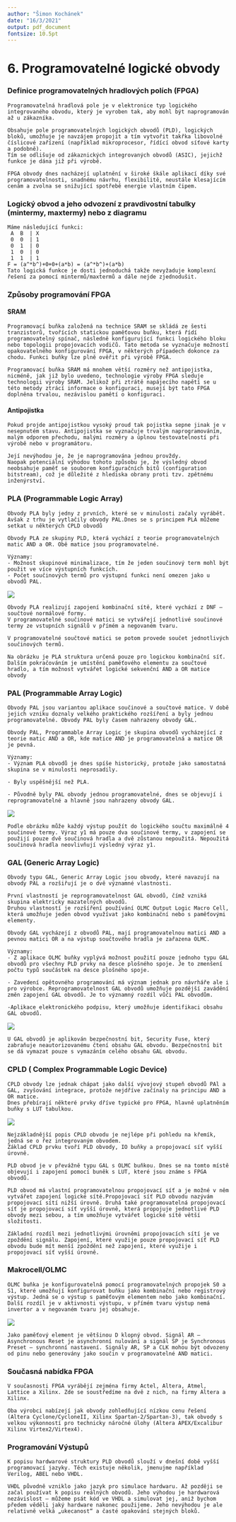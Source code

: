 ```yaml
---
author: "Šimon Kochánek"
date: "16/3/2021"
output: pdf_document
fontsize: 10.5pt
---
```


<style type="text/css">
  body{
    font-size: 10.5pt;
  }
</style>

# 6. Programovatelné logické obvody

### Definice programovatelných hradlových polích (FPGA)

    Programovatelná hradlová pole je v elektronice typ logického integrovaného obvodu, který je vyroben tak, aby mohl být naprogramován až u zákazníka.
    
    Obsahuje pole programovatelných logických obvodů (PLD), logických bloků, umožňuje je navzájem propojit a tím vytvořit takřka libovolné číslicové zařízení (například mikroprocesor, řídící obvod síťové karty a podobně).
    Tím se odlišuje od zákaznických integrovaných obvodů (ASIC), jejichž funkce je dána již při výrobě.
    
    FPGA obvody dnes nacházejí uplatnění v široké škále aplikací díky své programovatelnosti, snadnému návrhu, flexibilitě, neustále klesajícím cenám a zvolna se snižující spotřebě energie vlastním čipem.

### Logický obvod a jeho odvození z pravdivostní tabulky (mintermy, maxtermy) nebo z diagramu

    Máme následující funkci: 
     A  B  | X 
     0  0  | 1 
     0  1  | 0 
     1  0  | 0 
     1  1  | 1 
    F = (a^*b^)+0+0+(a*b) = (a^*b^)+(a*b)
    Tato logická funkce je dosti jednoduchá takže nevyžaduje komplexní řešení za pomocí mintermů/maxtermů a dále nejde zjednodušit.

### Způsoby programování FPGA

#### SRAM

    Programovací buňka založená na technice SRAM se skládá ze šesti tranzistorů, tvořících statickou paměťovou buňku, která řídí programovatelný spínač, následně konfigurující funkci logického bloku nebo topologii propojovacích vodičů. Tato metoda se vyznačuje možností opakovatelného konfigurování FPGA, v některých případech dokonce za chodu. Funkci buňky lze plně ověřit při výrobě FPGA.
    
    Programovací buňka SRAM má mnohem větší rozměry než antipojistka, nicméně, jak již bylo uvedeno, technologie výroby FPGA sleduje technologii výroby SRAM. Jelikož při ztrátě napájecího napětí se u této metody ztrácí informace o konfiguraci, musejí být tato FPGA doplněna trvalou, nezávislou pamětí o konfiguraci.

#### Antipojistka

    Pokud projde antipojistkou vysoký proud tak pojistka sepne jinak je v nesepnutém stavu. Antipojistka se vyznačuje trvalým naprogramováním, malým odporem přechodu, malými rozměry a úplnou testovatelností při výrobě nebo v programátoru.
    
    Její nevýhodou je, že je naprogramována jednou provždy.
    Naopak potenciální výhodou tohoto způsobu je, že výsledný obvod neobsahuje paměť se souborem konfiguračních bitů (configuration bitstream), což je důležité z hlediska obrany proti tzv. zpětnému inženýrství.

### PLA (Programmable Logic Array)

    Obvody PLA byly jedny z prvních, které se v minulosti začaly vyrábět. Avšak z trhu je vytlačily obvody PAL.Dnes se s principem PLA můžeme setkat u některých CPLD obvodů
    
    Obvody PLA ze skupiny PLD, která vychází z teorie programovatelných matic AND a OR. Obě matice jsou programovatelné.
    
    Významy: 
    - Možnost skupinové minimalizace, tím že jeden součinový term mohl být použit ve více výstupních funkcích.
    - Počet součinových termů pro výstupní funkci není omezen jako u obvodů PAL.

![](images/princip_pla.png)

    Obvody PLA realizují zapojení kombinační sítě, které vychází z DNF – součtové normálové formy. 
    V programovatelné součinové matici se vytvářejí jednotlivé součinové termy ze vstupních signálů v přímém a negovaném tvaru.
    
    V programovatelné součtové matici se potom provede součet jednotlivých součinových termů.
    
    Na obrázku je PLA struktura určená pouze pro logickou kombinační síť. Dalším pokračováním je umístění paměťového elementu za součtové hradlo, a tím možnost vytvářet logické sekvenční AND a OR matice obvody

### PAL (Programmable Array Logic)

    Obvody PAL jsou variantou aplikace součinové a součtové matice. V době jejich vzniku doznaly velkého praktického rozšíření a byly jednou programovatelné. Obvody PAL byly časem nahrazeny obvody GAL.
    
    Obvody PAL, Programmable Array Logic je skupina obvodů vycházející z teorie matic AND a OR, kde matice AND je programovatelná a matice OR je pevná.
    
    Významy: 
    - Význam PLA obvodů je dnes spíše historický, protože jako samostatná skupina se v minulosti neprosadily.
      
    - Byly uspěšnější než PLA.
      
    - Původně byly PAL obvody jednou programovatelné, dnes se objevují i reprogramovatelné a hlavně jsou nahrazeny obvody GAL.

![](images/princip_pal.png)

    Podle obrázku může každý výstup použít do logického součtu maximálně 4 součinové termy. Výraz y1 má pouze dva součinové termy, v zapojení se použijí pouze dvě součinová hradla a dvě zůstanou nepoužitá. Nepoužitá součinová hradla neovlivňují výsledný výraz y1.

### GAL (Generic Array Logic)

    Obvody typu GAL, Generic Array Logic jsou obvody, které navazují na obvody PAL a rozšiřují je o dvě významné vlastnosti.
    
    První vlastností je reprogramovatelnost GAL obvodů, čímž vzniká skupina elektricky mazatelných obvodů.
    Druhou vlastností je rozšíření používání OLMC Output Logic Macro Cell, která umožňuje jeden obvod využívat jako kombinační nebo s paměťovými elementy.
    
    Obvody GAL vycházejí z obvodů PAL, mají programovatelnou matici AND a pevnou matici OR a na výstup součtového hradla je zařazena OLMC.
    
    Významy:
    - Z aplikace OLMC buňky vyplývá možnost použití pouze jednoho typu GAL obvodů pro všechny PLD prvky na desce plošného spoje. Je to zmenšení počtu typů součástek na desce plošného spoje.
     
    - Zavedení opětovného programování má význam jednak pro návrháře ale i pro výrobce. Reprogramovatelnost GAL obvodů umožňuje pozdější zavádění změn zapojení GAL obvodů. Je to významný rozdíl vůči PAL obvodům.
     
    -Aplikace elektronického podpisu, který umožňuje identifikaci obsahu GAL obvodů.

![](images/princip_gal.png)

    U GAL obvodů je aplikován bezpečnostní bit, Security Fuse, který zabraňuje neautorizovanému čtení obsahu GAL obvodu. Bezpečnostní bit se dá vymazat pouze s vymazáním celého obsahu GAL obvodu.

### CPLD ( Complex Programmable Logic Device)

    CPLD obvody lze jednak chápat jako další vývojový stupeň obvodů PAl a GAL, zvyšování integrace, protože nejdříve začínaly na principu AND a OR matice.
    Dnes přebírají některé prvky dříve typické pro FPGA, hlavně uplatněním buňky s LUT tabulkou. 

![](images/princip_cpld.png)

    Nejzákladnější popis CPLD obvodu je nejlépe při pohledu na křemík, jedná se o řez integrovaným obvodem.
    Základ CPLD prvku tvoří PLD obvody, IO buňky a propojovací síť vyšší úrovně.
    
    PLD obvod je v převážně typu GAL s OLMC buňkou. Dnes se na tomto místě objevují i zapojení pomocí buněk s LUT, které jsou známe s FPGA obvodů.
    
    PLD obvod má vlastní programovatelnou propojovací síť a je možné v něm vytvářet zapojení logické sítě.Propojovací síť PLD obvodu nazývám propojovací sítí nižší úrovně. Druhá také programovatelná propojovací síť je propojovací síť vyšší úrovně, která propojuje jednotlivé PLD obvody mezi sebou, a tím umožňuje vytvářet logické sítě větší složitosti. 
    
    Základní rozdíl mezi jednotlivými úrovněmi propojovacích sítí je ve zpoždění signálu. Zapojení, které využije pouze propojovací síť PLD obvodu bude mít menší zpoždění než zapojení, které využije i propojovací síť vyšší úrovně.

### Makrocell/OLMC

    OLMC buňka je konfigurovatelná pomocí programovatelných propojek S0 a S1, které umožňují konfigurovat buňku jako kombinační nebo registrový výstup. Jedná se o výstup s paměťovým elementem nebo jako kombinační. Další rozdíl je v aktivnosti výstupu, v přímém tvaru výstup nemá invertor a v negovaném tvaru jej obsahuje.

![](images/princip_macrocell.png)

    Jako paměťový element je většinou D klopný obvod. Signál AR – Asynchronous Reset je asynchronní nulování a signál SP je Synchronous Preset – synchronní nastavení. Signály AR, SP a CLK mohou být odvozeny od pinu nebo generovány jako součin v programovatelné AND matici. 

### Současná nabídka FPGA

    V současnosti FPGA vyrábějí zejména firmy Actel, Altera, Atmel, Lattice a Xilinx. Zde se soustředíme na dvě z nich, na firmy Altera a Xilinx.
    
    Oba výrobci nabízejí jak obvody zohledňující nízkou cenu řešení (Altera Cyclone/CycloneII, Xilinx Spartan-2/Spartan-3), tak obvody s velkou výkonností pro technicky náročné úlohy (Altera APEX/Excalibur Xilinx Virtex2/Virtex4).

### Programování Výstupů

    K popisu hardwarové struktury PLD obvodů slouží v dnešní době vyšší programovací jazyky. Těch existuje několik, jmenujme například Verilog, ABEL nebo VHDL.
    
    VHDL původně vzniklo jako jazyk pro simulace hardwaru. Až později se začal používat k popisu reálných obvodů. Jeho výhodou je hardwarová nezávislost – můžeme psát kód ve VHDL a simulovat jej, aniž bychom předem věděli jaký hardware nakonec použijeme. Jeho nevýhodou je ale relativně velká „ukecanost“ a časté opakování stejných bloků.

